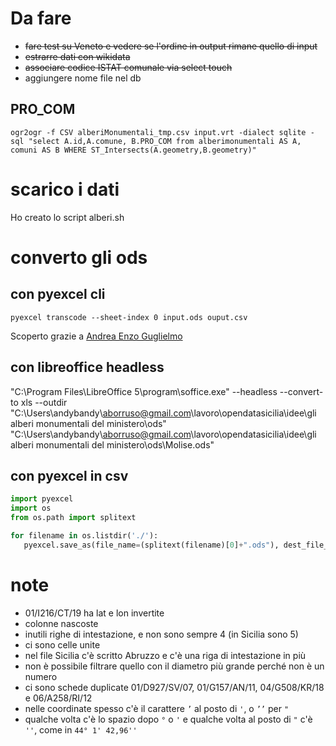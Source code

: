 # Da fare
- ~~fare test su Veneto e vedere se l'ordine in output rimane quello di input~~
- ~~estrarre dati con wikidata~~
- ~~associare codice ISTAT comunale via select touch~~
- aggiungere nome file nel db

## PRO_COM

```
ogr2ogr -f CSV alberiMonumentali_tmp.csv input.vrt -dialect sqlite -sql "select A.id,A.comune, B.PRO_COM from alberimonumentali AS A, comuni AS B WHERE ST_Intersects(A.geometry,B.geometry)"
```
# scarico i dati
Ho creato lo script alberi.sh

# converto gli ods

## con pyexcel cli

    pyexcel transcode --sheet-index 0 input.ods ouput.csv

Scoperto grazie a [Andrea Enzo Guglielmo](https://www.facebook.com/andreaborruso/posts/10155399561523163?pnref=story)

## con libreoffice headless

   "C:\Program Files\LibreOffice 5\program\soffice.exe" --headless --convert-to xls --outdir "C:\Users\andybandy\aborruso@gmail.com\lavoro\opendatasicilia\idee\gli alberi monumentali del ministero\ods" "C:\Users\andybandy\aborruso@gmail.com\lavoro\opendatasicilia\idee\gli alberi monumentali del ministero\ods\Molise.ods"

## con pyexcel in csv

```python
import pyexcel
import os
from os.path import splitext

for filename in os.listdir('./'):
   pyexcel.save_as(file_name=(splitext(filename)[0]+".ods"), dest_file_name=(splitext(filename)[0])+".csv")
```

# note

- 01/I216/CT/19 ha lat e lon invertite
- colonne nascoste
- inutili righe di intestazione, e non sono sempre 4 (in Sicilia sono 5)
- ci sono celle unite
- nel file Sicilia c'è scritto Abruzzo e c'è una riga di intestazione in più
- non è possibile filtrare quello con il diametro più grande perché non è un numero
- ci sono schede duplicate 01/D927/SV/07, 01/G157/AN/11, 04/G508/KR/18 e 06/A258/RI/12
- nelle coordinate spesso c'è il carattere `’` al posto di `'`, o `’’` per `"`
- qualche volta c'è lo spazio dopo `°` o `'` e qualche volta al posto di `"` c'è `''`, come in `44° 1' 42,96''`



